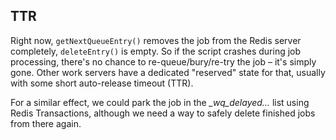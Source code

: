 ## TTR

Right now,
`getNextQueueEntry()` removes the job from the Redis server completely,
`deleteEntry()` is empty.
So if the script crashes during job processing,
there's no chance to re-queue/bury/re-try the job – it's simply gone.
Other work servers have a dedicated "reserved" state for that,
usually with some short auto-release timeout (TTR).

For a similar effect, we could park the job in the *\_wq\_delayed…* list
using Redis Transactions,
although we need a way to safely delete finished jobs from there again.

